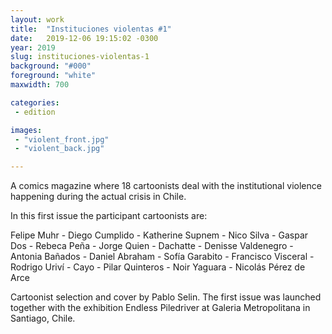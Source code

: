 ```yaml
---
layout: work
title:  "Instituciones violentas #1"
date:   2019-12-06 19:15:02 -0300
year: 2019
slug: instituciones-violentas-1
background: "#000"
foreground: "white"
maxwidth: 700

categories:
 - edition

images:
 - "violent_front.jpg"
 - "violent_back.jpg"

---
```


A comics magazine where 18 cartoonists deal with the institutional violence happening during the actual crisis in Chile.

In this first issue the participant cartoonists are:

Felipe Muhr - Diego Cumplido - Katherine Supnem - Nico Silva - Gaspar Dos - Rebeca Peña - Jorge Quien - Dachatte - Denisse Valdenegro - Antonia Bañados - Daniel Abraham - Sofía Garabito - Francisco Visceral - Rodrigo Uriví - Cayo - Pilar Quinteros - Noir Yaguara - Nicolás Pérez de Arce

Cartoonist selection and cover by Pablo Selin. The first issue was launched together with the exhibition Endless Piledriver at Galeria Metropolitana in Santiago, Chile.